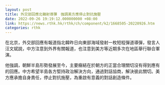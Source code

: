 ```yaml
---
layout: post
title: 外交部回應北韓射導彈　強調美方應停止對抗施壓
date: 2022-09-26 19:19:12.000000000 +08:00
link: https://news.rthk.hk/rthk/ch/component/k2/1668505-20220926.htm
categories: rthk
---
```


在北京，外交部回應有報道指北韓昨日向東部海域發射一枚短程彈道導彈，發言人汪文斌說，中方注意到外界有關報道，也注意到美方等近期多次在地區舉行聯合軍演。

他強調，朝鮮半島形勢發展至今，主要癥結在於朝方的正當合理關切沒有得到應有的回應。中方希望半島各方堅持政治解決方向，通過對話協商，解決彼此關切。美方應承擔自身責任，停止對抗施壓，為重啟有意義的對話創造條件。
